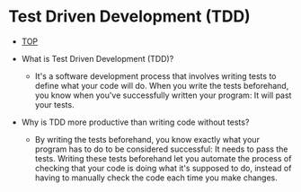 # Test Driven Development (TDD) 
- [TOP](https://www.theodinproject.com/courses/web-development-101/lessons/fundamentals-part-4?ref=lnav)

- What is Test Driven Development (TDD)? 
    - It's a software development process that involves writing tests to define what your code will do. When you write the tests beforehand, you know when you've successfully written your program: It will past your tests. 

- Why is TDD more productive than writing code without tests? 
    - By writing the tests beforehand, you know exactly what your program has to do to be considered successful: It needs to pass the tests. Writing these tests beforehand let you automate the process of checking that your code is doing what it's supposed to do, instead of having to manually check the code each time you make changes. 